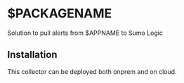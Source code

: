 # $PACKAGENAME

Solution to pull alerts from $APPNAME to Sumo Logic


## Installation

This collector can be deployed both onprem and on cloud.


